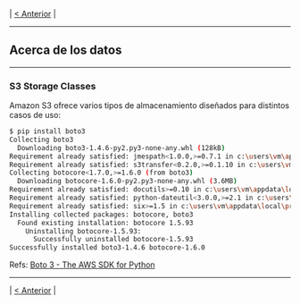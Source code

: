 | [< Anterior](https://github.com/conapps/conapps-iot/blob/master/AWS%20Cloud/S3/20170812_AWS_S3_Parte_3.md) |

---






## Acerca de los datos
---
### S3 Storage Classes
Amazon S3 ofrece varios tipos de almacenamiento diseñados para distintos casos de uso:


```bash
$ pip install boto3
Collecting boto3
  Downloading boto3-1.4.6-py2.py3-none-any.whl (128kB)
Requirement already satisfied: jmespath<1.0.0,>=0.7.1 in c:\users\vm\appdata\local\programs\python\python36-32\lib\site-packages (from boto3)
Requirement already satisfied: s3transfer<0.2.0,>=0.1.10 in c:\users\vm\appdata\local\programs\python\python36-32\lib\site-packages (from boto3)
Collecting botocore<1.7.0,>=1.6.0 (from boto3)
  Downloading botocore-1.6.0-py2.py3-none-any.whl (3.6MB)
Requirement already satisfied: docutils>=0.10 in c:\users\vm\appdata\local\programs\python\python36-32\lib\site-packages (from botocore<1.7.0,>=1.6.0->boto3)
Requirement already satisfied: python-dateutil<3.0.0,>=2.1 in c:\users\vm\appdata\local\programs\python\python36-32\lib\site-packages (from botocore<1.7.0,>=1.6.0->boto3)
Requirement already satisfied: six>=1.5 in c:\users\vm\appdata\local\programs\python\python36-32\lib\site-packages (from python-dateutil<3.0.0,>=2.1->botocore<1.7.0,>=1.6.0->boto3)
Installing collected packages: botocore, boto3
  Found existing installation: botocore 1.5.93
    Uninstalling botocore-1.5.93:
      Successfully uninstalled botocore-1.5.93
Successfully installed boto3-1.4.6 botocore-1.6.0

```

Refs:
[Boto 3 - The AWS SDK for Python](
https://github.com/boto/boto3)


---
| [< Anterior](https://github.com/conapps/conapps-iot/blob/master/AWS%20Cloud/S3/20170812_AWS_S3_Parte_3.md) |
